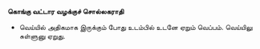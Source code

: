 **கொங்கு வட்டார வழக்குச் சொல்லகராதி**
- வெய்யில் அதிகமாக இருக்கும் போது உடம்பில் உடனே ஏறும் வெப்பம். வெய்யிலு சுள்ளுனு ஏறுது.

